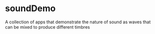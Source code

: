 # soundDemo
A collection of apps that demonstrate the nature of sound as waves that can be mixed to produce different timbres
